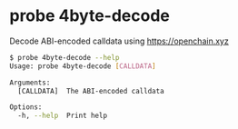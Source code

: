 # probe 4byte-decode

Decode ABI-encoded calldata using https://openchain.xyz

```bash
$ probe 4byte-decode --help
Usage: probe 4byte-decode [CALLDATA]

Arguments:
  [CALLDATA]  The ABI-encoded calldata

Options:
  -h, --help  Print help
```